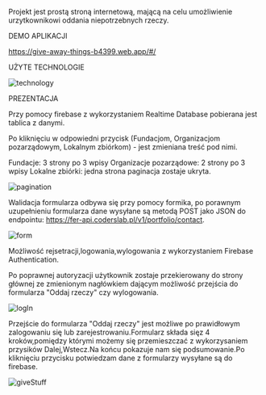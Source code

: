 Projekt jest prostą stroną internetową, mającą na celu umożliwienie urzytkownikowi oddania niepotrzebnych rzeczy.

DEMO APLIKACJI

https://give-away-things-b4399.web.app/#/

UŻYTE TECHNOLOGIE

![technology](https://user-images.githubusercontent.com/55457173/81511267-63bc3b80-9318-11ea-8757-2740dd7b0613.png)

PREZENTACJA

Przy pomocy firebase z wykorzystaniem Realtime Database pobierana jest tablica z danymi.

Po kliknięciu w odpowiedni przycisk (Fundacjom, Organizacjom pozarządowym, Lokalnym zbiórkom) - jest zmieniana treść pod nimi.

Fundacje: 3 strony po 3 wpisy
Organizacje pozarządowe: 2 strony po 3 wpisy
Lokalne zbiórki: jedna strona paginacja zostaje ukryta.

![pagination](https://user-images.githubusercontent.com/55457173/81607438-fa4e3280-93d4-11ea-929e-610494acaa7b.gif)

Walidacja formularza odbywa się przy pomocy formika, po porawnym uzupełnieniu formularza dane wysyłane są metodą POST jako JSON do endpointu: https://fer-api.coderslab.pl/v1/portfolio/contact.

![form](https://user-images.githubusercontent.com/55457173/81607493-1225b680-93d5-11ea-9942-7c252d87de2c.gif)

Możliwość rejsetracji,logowania,wylogowania z wykorzystaniem Firebase Authentication.

Po poprawnej autoryzacji użytkownik zostaje przekierowany do strony głównej ze zmienionym nagłówkiem dającym możliwość przejścia do formularza "Oddaj rzeczy" czy wylogowania.

![logIn](https://user-images.githubusercontent.com/55457173/81607547-249ff000-93d5-11ea-90e5-62f96b245643.gif)

 Przejście do formularza "Oddaj rzeczy" jest możliwe po prawidłowym zalogowaniu się lub zarejestrowaniu.Formularz składa sięz 4 kroków,pomiędzy którymi możemy się przemieszczać z wykorzysaniem przysików Dalej,Wstecz.Na końcu pokazuje nam się podsumowanie.Po kliknięciu przycisku potwiedzam dane z formularzy wysyłane są do firebase.
 
![giveStuff](https://user-images.githubusercontent.com/55457173/81607677-587b1580-93d5-11ea-89b5-9414b3296075.gif) 
